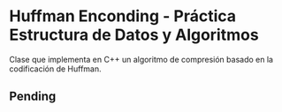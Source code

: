 # Huffman Enconding - Práctica Estructura de Datos y Algoritmos

Clase que implementa en C++ un algoritmo de compresión basado en la codificación de Huffman.

## Pending
